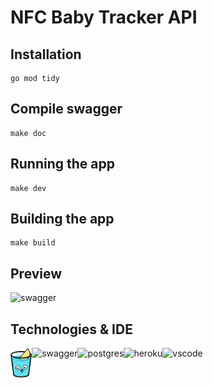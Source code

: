 # NFC Baby Tracker API

## Installation

```
go mod tidy
```

## Compile swagger

```
make doc
```

## Running the app

```
make dev
```

## Building the app

```
make build
```

## Preview

![swagger](https://github.com/reefwn/parcel-tracking-web/blob/main/preview.png?raw=true)

## Technologies & IDE

<div>
    <img style="float: left" src="https://raw.githubusercontent.com/gin-gonic/logo/master/color.png" height="48" alt="gin"> &nbsp;
    <img style="float: left" src="https://upload.wikimedia.org/wikipedia/commons/a/ab/Swagger-logo.png" height="48" alt="swagger"> &nbsp;
    <img style="float: left" src="https://upload.wikimedia.org/wikipedia/commons/thumb/2/29/Postgresql_elephant.svg/800px-Postgresql_elephant.svg.png" height="48" alt="postgres"> &nbsp;
    <img style="float: left" src="https://avatars.githubusercontent.com/u/23211?s=200&v=4" height="48" alt="heroku"> &nbsp;
    <img style="float: left" src="https://code.visualstudio.com/assets/updates/1_35/logo-stable.png" height="48" alt="vscode">
</div>
